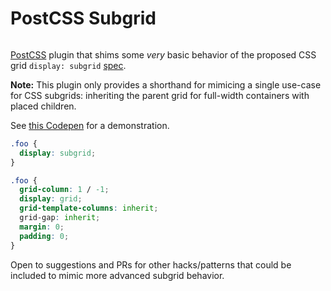 # PostCSS Subgrid
![[][ci-img]][ci]

[PostCSS] plugin that shims some _very_ basic behavior of the proposed CSS grid `display: subgrid` [spec].

**Note:** This plugin only provides a shorthand for mimicing a single use-case for CSS subgrids: inheriting the parent grid for full-width containers with placed children.

See [this Codepen][codepen] for a demonstration.

```css
.foo {
  display: subgrid;
}
```

```css
.foo {
  grid-column: 1 / -1;
  display: grid;
  grid-template-columns: inherit;
  grid-gap: inherit;
  margin: 0;
  padding: 0;
}
```

Open to suggestions and PRs for other hacks/patterns that could be included to mimic more advanced subgrid behavior.

[spec]: https://www.w3.org/TR/css-grid-2/#subgrids
[PostCSS]: https://github.com/postcss/postcss
[codepen]: https://codepen.io/seaneking/pen/MVePPv
[ci-img]:  https://travis-ci.org/seaneking/postcss-subgrid.svg
[ci]:      https://travis-ci.org/seaneking/postcss-subgrid
